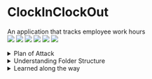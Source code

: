 # ClockInClockOut
An application that tracks employee work hours  
  <img src="https://img.shields.io/badge/JavaScript-323330?logo=javascript&logoColor=F7DF1E" />
  <img src="https://img.shields.io/badge/MongoDB-4EA94B?logo=mongodb&logoColor=white" />
  <img src="https://img.shields.io/badge/Express.js-000000?logo=express&logoColor=white" />
  <img src="https://img.shields.io/badge/React-20232A?logo=react&logoColor=61DAFB" />
  <img src="https://img.shields.io/badge/Node.js-43853D?logo=node.js&logoColor=white" />
  <img src="https://img.shields.io/badge/Bootstrap-563D7C?logo=bootstrap&logoColor=white" />


<details><summary>Plan of Attack</summary>

### Prototype: 
Made in Figma  
![Homepage](./assets/HomePage.png)

### Entity Relationship Diagram  
Made in LucidChart  
Not useful for a Document DB, but I like it. 
![ERD](./assets/ERD.png)

</details>

<details><summary>Understanding Folder Structure</summary>
src - contains all frontend everything.  
__tests__ - contains all test files   
assets - contains all assets   
components - contains all presentational/stateless components   
containers - contains all stateful components   
styles - contains a global CSS config.   
</details>

<details><summary>Learned along the way</summary>
Only a lot so far. 
dotenv files for secure credentials
MondoDB Atlas and Compass are both the same for viewing db data. 
router.get('/', (req,res)) vs router.route("/").get((req, res)
Todo tree from the marketplace
The precision of capitalisation of db fields. 
</details>